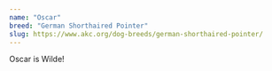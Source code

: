 ```yaml
---
name: "Oscar"
breed: "German Shorthaired Pointer"
slug: https://www.akc.org/dog-breeds/german-shorthaired-pointer/
---
```


Oscar is Wilde!
